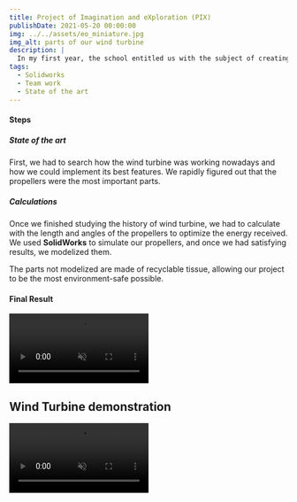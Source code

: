 ```yaml
---
title: Project of Imagination and eXploration (PIX)
publishDate: 2021-05-20 00:00:00
img: ../../assets/eo_miniature.jpg
img_alt: parts of our wind turbine
description: |
  In my first year, the school entitled us with the subject of creating a system that can generate electricity through mecanical reactions.
tags:
  - Solidworks
  - Team work
  - State of the art
---
```

<h4>Steps</h4>
<p style="width: 100%">
  
  <h5>State of the art</h5>
  
  First, we had to search how the wind turbine was working nowadays and how we could implement its best features. We rapidly figured out that the propellers were the most important parts.

  <h5>Calculations</h5>

  Once we finished studying the history of wind turbine, we had to calculate with the length and angles of the propellers to optimize the energy received. We used **SolidWorks** to simulate our propellers, and once we had satisfying results, we modelized them.

  
  The parts not modelized are made of recyclable tissue, allowing our project to be the most environment-safe possible.
</p>

<h4>Final Result</h4>

<video controls width="50%" muted controlsList="nodownload">
  <source src="../../assets/eo_finale.mp4" type="video/mp4">
</video>

## Wind Turbine demonstration

<video controls width="50%" muted controlsList="nodownload">
  <source src="../../assets/eo_demo.mp4" type="video/mp4">
</video>
